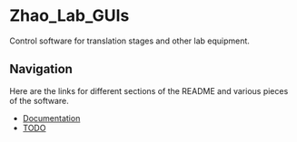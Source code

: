 <h1> Zhao_Lab_GUIs </h1>
Control software for translation stages and other lab equipment.

<h2> Navigation </h2>
Here are the links for different sections of the README and various pieces of the software.

- [Documentation](/Documentation/Docs.md)
- [TODO](TODO.md)



